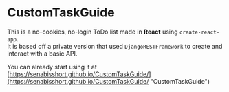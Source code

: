 # CustomTaskGuide

This is a no-cookies, no-login ToDo list made in **React** using `create-react-app`.  
It is based off a private version that used `DjangoRESTFramework` to create and interact with a basic API.  
  
You can already start using it at [https://senabisshort.github.io/CustomTaskGuide/](https://senabisshort.github.io/CustomTaskGuide/ "CustomTaskGuide")
